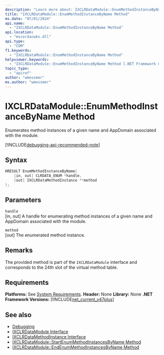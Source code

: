```yaml
---
description: "Learn more about: IXCLRDataModule::EnumMethodInstanceByName Method"
title: "IXCLRDataModule::EnumMethodInstanceByName Method"
ms.date: "07/01/2024"
api.name:
  - "IXCLRDataModule::EnumMethodInstanceByName Method"
api.location:
  - "mscordacwks.dll"
api.type:
  - "COM"
f1.keywords:
  - "IXCLRDataModule::EnumMethodInstanceByName Method"
helpviewer.keywords:
  - "IXCLRDataModule::EnumMethodInstanceByName Method [.NET Framework debugging]"
topic_type:
  - "apiref"
author: "wmessmer"
ms.author: "wmessmer"
---
```

# IXCLRDataModule::EnumMethodInstanceByName Method

Enumerates method instances of a given name and AppDomain associated with the module.

[!INCLUDE[debugging-api-recommended-note](../../../../includes/debugging-api-recommended-note.md)]

## Syntax

```cpp
HRESULT EnumMethodInstanceByName(
    [in, out] CLRDATA_ENUM *handle,
    [out] IXCLRDataMethodInstance **method
);
```

## Parameters

`handle`\
[in, out] A handle for enumerating method instances of a given name and AppDomain associated with the module.

`method`\
[out] The enumerated method instance.

## Remarks

The provided method is part of the `IXCLRDataModule` interface and corresponds to the 24th slot of the virtual method table.

## Requirements

**Platforms:** See [System Requirements](../../get-started/system-requirements.md).
**Header:** None
**Library:** None
**.NET Framework Versions:** [!INCLUDE[net_current_v47plus](../../../../includes/net-current-v47plus.md)]

## See also

- [Debugging](index.md)
- [IXCLRDataModule Interface](ixclrdatamodule-interface.md)
- [IXCLRDataMethodInstance Interface](ixclrdatamethodinstance-interface.md)
- [IXCLRDataModule::StartEnumMethodInstancesByName Method](ixclrdatamodule-startenummethodinstancesbyname-method.md)
- [IXCLRDataModule::EndEnumMethodInstancesByName Method](ixclrdatamodule-endenummethodinstancesbyname-method.md)
